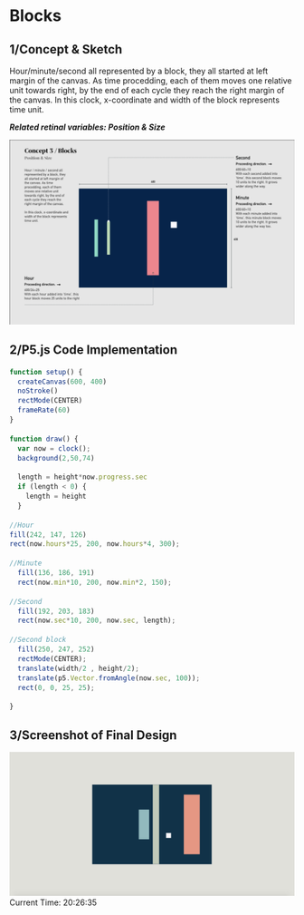# Blocks

## 1/Concept & Sketch

Hour/minute/second all represented by a block, they all started at left margin of the canvas. As time procedding, each of them moves one relative unit towards right, by the end of each cycle they reach the right margin of the canvas. In this clock, x-coordinate and width of the block represents time unit.

***Related retinal variables: Position & Size***

![](BlocksSketch.jpg)


## 2/P5.js Code Implementation

```Javascript
function setup() {
  createCanvas(600, 400)
  noStroke()
  rectMode(CENTER)
  frameRate(60) 
}

function draw() {
  var now = clock();
  background(2,50,74)

  length = height*now.progress.sec
  if (length < 0) {
    length = height
  }
  
//Hour
fill(242, 147, 126)
rect(now.hours*25, 200, now.hours*4, 300);

//Minute  
  fill(136, 186, 191)
  rect(now.min*10, 200, now.min*2, 150);
  
//Second
  fill(192, 203, 183)
  rect(now.sec*10, 200, now.sec, length);
  
//Second block
  fill(250, 247, 252)
  rectMode(CENTER);
  translate(width/2 , height/2);
  translate(p5.Vector.fromAngle(now.sec, 100));
  rect(0, 0, 25, 25);

}

```

## 3/Screenshot of Final Design
![](ScreenShotBlocks.jpg)
Current Time: 20:26:35
